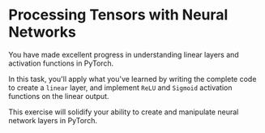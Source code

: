 # Processing Tensors with Neural Networks

You have made excellent progress in understanding linear layers and activation functions in PyTorch.

In this task, you'll apply what you've learned by writing the complete code to create a `linear` layer, and implement `ReLU` and `Sigmoid` activation functions on the linear output.

This exercise will solidify your ability to create and manipulate neural network layers in PyTorch.